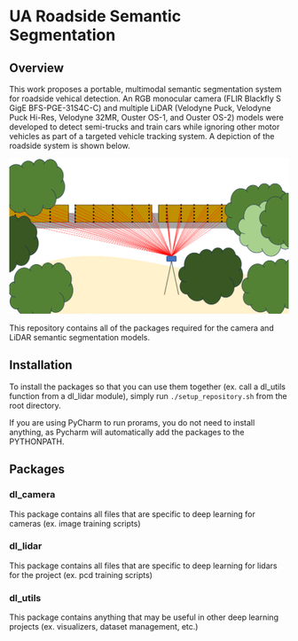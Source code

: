 # UA Roadside Semantic Segmentation

## Overview
This work proposes a portable, multimodal semantic segmentation system for roadside vehical detection. An RGB monocular camera (FLIR Blackfly S GigE BFS-PGE-31S4C-C) and multiple LiDAR (Velodyne Puck, Velodyne Puck Hi-Res, Velodyne 32MR, Ouster OS-1, and Ouster OS-2) models were developed to detect semi-trucks and train cars while ignoring other motor vehicles as part of a targeted vehicle tracking system. A depiction of the roadside system is shown below. 

![Overview](https://github.com/UA-Roadside-Semantic-Segmentation/Multimodal-Roadside-Detection/blob/main/Figures/overview.PNG)


This repository contains all of the packages required for the camera and LiDAR semantic segmentation models.

## Installation
To install the packages so that you can use them together (ex. 
call a dl_utils function from a dl_lidar module), simply run 
`./setup_repository.sh` from the root directory.

If you are using PyCharm to run prorams, you do not need to install 
anything, as Pycharm will automatically add the packages to the PYTHONPATH.

## Packages
### dl_camera
This package contains all files that are specific to deep learning for
cameras (ex. image training scripts)

### dl_lidar
This package contains all files that are specific to deep learning for
lidars for the project (ex. pcd training scripts)

### dl_utils
This package contains anything that may be useful in other deep learning 
projects (ex. visualizers, dataset management, etc.)

